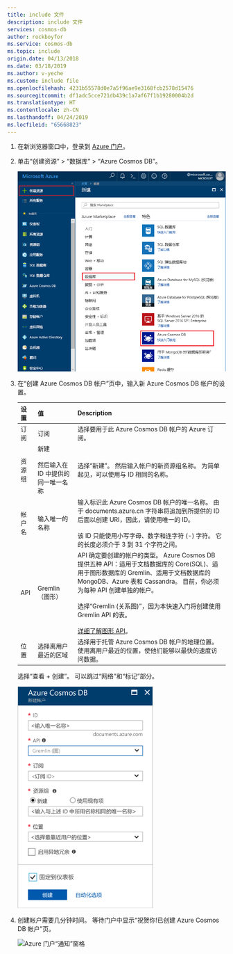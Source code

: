 ```yaml
---
title: include 文件
description: include 文件
services: cosmos-db
author: rockboyfor
ms.service: cosmos-db
ms.topic: include
origin.date: 04/13/2018
ms.date: 03/18/2019
ms.author: v-yeche
ms.custom: include file
ms.openlocfilehash: 4231b55578d0e7a5f96ae9e3168fcb2578d15476
ms.sourcegitcommit: df1adc5cce721db439c1a7af67f1b19280004b2d
ms.translationtype: HT
ms.contentlocale: zh-CN
ms.lasthandoff: 04/24/2019
ms.locfileid: "65668823"
---
```

<!--Verify sucessfully-->
1. 在新浏览器窗口中，登录到 [Azure 门户](https://portal.azure.cn/)。

2. 单击“创建资源” > “数据库” > “Azure Cosmos DB”。

   ![Azure 门户“数据库”窗格](./media/cosmos-db-create-dbaccount-graph/create-nosql-db-databases-json-tutorial-1.png)

3. 在“创建 Azure Cosmos DB 帐户”页中，输入新 Azure Cosmos DB 帐户的设置。 

    设置|值|Description
    ---|---|---
    订阅|订阅|选择要用于此 Azure Cosmos DB 帐户的 Azure 订阅。 
    资源组|新建<br><br>然后输入在 ID 中提供的同一唯一名称|选择“新建”。 然后输入帐户的新资源组名称。 为简单起见，可以使用与 ID 相同的名称。 
    帐户名|输入唯一的名称|输入标识此 Azure Cosmos DB 帐户的唯一名称。 由于 documents.azure.cn 字符串将追加到所提供的 ID 后面以创建 URI，因此，请使用唯一的 ID。<br><br>该 ID 只能使用小写字母、数字和连字符 (-) 字符。 它的长度必须介于 3 到 31 个字符之间。
    API|Gremlin（图形）|API 确定要创建的帐户的类型。 Azure Cosmos DB 提供五种 API：适用于文档数据库的 Core(SQL)、适用于图形数据库的 Gremlin、适用于文档数据库的 MongoDB、Azure 表和 Cassandra。 目前，你必须为每种 API 创建单独的帐户。 <br><br>选择“Gremlin (关系图)”，因为本快速入门将创建使用 Gremlin API 的表。 <br><br>[详细了解图形 API](../articles/cosmos-db/graph-introduction.md)。|
    位置|选择离用户最近的区域|选择用于托管 Azure Cosmos DB 帐户的地理位置。 使用离用户最近的位置，使他们能够以最快的速度访问数据。

    选择“查看 + 创建”。 可以跳过“网络”和“标记”部分。 

    ![Azure Cosmos DB 的“新建帐户”边栏选项卡](./media/cosmos-db-create-dbaccount-graph/azure-cosmos-db-create-new-account.png)

4. 创建帐户需要几分钟时间。 等待门户中显示“祝贺你!已创建 Azure Cosmos DB 帐户”页。

    ![Azure 门户“通知”窗格](./media/cosmos-db-create-dbaccount-graph/azure-cosmos-db-graph-created.png)

<!--Verify sucessfully-->
<!--Update_Description: new articles on  -->
<!--ms.date: 03/18/2019-->